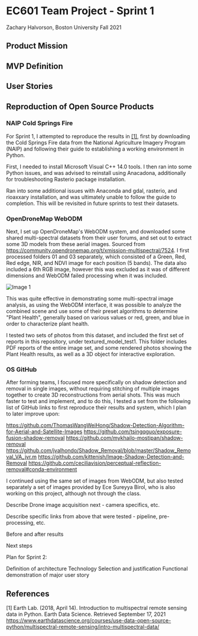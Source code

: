 # EC601 Team Project - Sprint 1
Zachary Halvorson, Boston University Fall 2021

## Product Mission

## MVP Definition

## User Stories

## Reproduction of Open Source Products

### NAIP Cold Springs Fire

For Sprint 1, I attempted to reproduce the results in [[1]](#1), first by downloading the Cold Springs Fire data from the National Agriculture Imagery Program (NAIP) and following their guide to establishing a working environment in Python.

First, I needed to install Microsoft Visual C++ 14.0 tools. I then ran into some Python issues, and was advised to reinstall using Anacadona, additionally for troubleshooting Rasterio package installation.

Ran into some additional issues with Anaconda and gdal, rasterio, and rioaxxary installation, and was ultimately unable to follow the guide to completion. This will be revisited in future sprints to test their datasets.


### OpenDroneMap WebODM

Next, I set up OpenDroneMap's WebODM system, and downloaded some shared multi-spectral datasets from their user forums, and set out to extract some 3D models from these aerial images. Sourced from https://community.opendronemap.org/t/xmission-multispectral/7524. I first processed folders 01 and 03 separately, which consisted of a Green, Red, Red edge, NIR, and NDVI image for each position (5 bands). The data also included a 6th RGB image, however this was excluded as it was of different dimensions and WebODM failed processing when it was included.

![Image 1](https://github.com/halveez/ec601_a1_proj12/blob/main/Sprint1/textured_model_test1/original/XAG001_0037.JPG)

This was quite effective in demonstrating some multi-spectral image analysis, as using the WebODM interface, it was possible to analyze the combined scene and use some of their preset algorithms to determine "Plant Health", generally based on various values or red, green, and blue in order to characterize plant health.

I tested two sets of photos from this dataset, and included the first set of reports in this repository, under textured_model_test1. This folder includes PDF reports of the entire image set, and some rendered photos showing the Plant Health results, as well as a 3D object for interactive exploration.

### OS GitHub 

After forming teams, I focused more specifically on shadow detection and removal in single images, without requiring stitching of multiple images together to create 3D reconstructions from aerial shots. This was much faster to test and implement, and to do this, I tested a set from the following list of GitHub links to first reproduce their results and system, which I plan to later improve upon:

https://github.com/ThomasWangWeiHong/Shadow-Detection-Algorithm-for-Aerial-and-Satellite-Images
https://github.com/tsingqguo/exposure-fusion-shadow-removal
https://github.com/mykhailo-mostipan/shadow-removal
https://github.com/jvalhondo/Shadow_Removal/blob/master/Shadow_Removal_VA_jvr.m
https://github.com/kittenish/Image-Shadow-Detection-and-Removal
https://github.com/ceciliavision/perceptual-reflection-removal#conda-environment

I continued using the same set of images from WebODM, but also tested separately a set of images provided by Ece Sureyya Birol, who is also working on this project, although not through the class.
 
Describe Drone image acquisition next - camera specifics, etc.

Describe specific links from above that were tested - pipeline, pre-processing, etc.

Before and after results

Next steps

Plan for Sprint 2:

Definition of architecture
Technology Selection and justification
Functional demonstration of major user story



## References

<a id="1">[1]</a> 
Earth Lab. (2018, April 14). Introduction to multispectral remote sensing data in Python.
Earth Data Science. Retrieved September 17, 2021
https://www.earthdatascience.org/courses/use-data-open-source-python/multispectral-remote-sensing/intro-multispectral-data/
